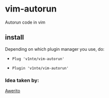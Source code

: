 # vim-autorun
Autorun code in vim

## install

Depending on which plugin manager you use, do:

* ```Plug 'v1nte/vim-autorun' ```


* ```Plugin 'v1nte/vim-autorun' ```

### Idea taken by:
[Awerito](https://gitlab.com/Awerito)
